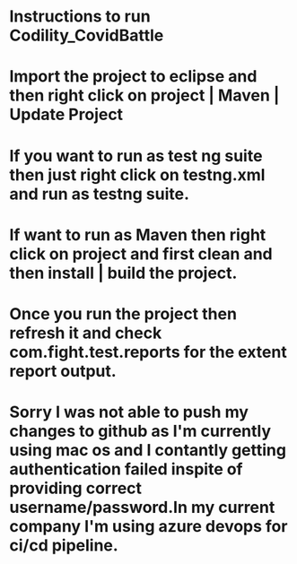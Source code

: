 # Instructions to run Codility_CovidBattle
# Import the project to eclipse and then right click on project | Maven | Update Project
# If you want to run as test ng suite then just right click on testng.xml and run as testng suite.
# If want to run as Maven then right click on project and first clean and then install | build the project.
# Once you run the project then refresh it and check com.fight.test.reports for the extent report output.
# Sorry I was not able to push my changes to github as I'm currently using mac os and I contantly getting authentication failed inspite of providing correct username/password.In my current company I'm using azure devops for ci/cd pipeline.
